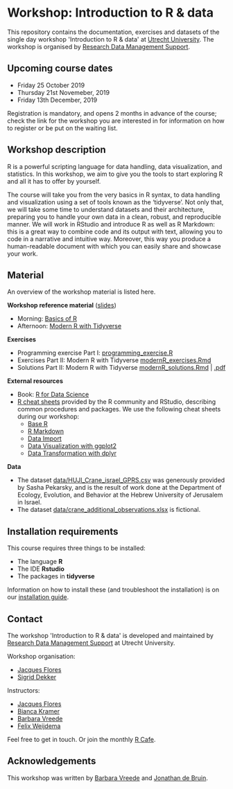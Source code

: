 # Workshop: Introduction to R & data

This repository contains the documentation, exercises and datasets of the
single day workshop 'Introduction to R & data' at [Utrecht
University](https://www.uu.nl). The workshop is organised by [Research Data
Management Support](https://www.uu.nl/en/research/research-data-management).

## Upcoming course dates

- Friday 25 October 2019
- Thursday 21st Novemeber, 2019
- Friday 13th December, 2019

Registration is mandatory, and opens 2 months in advance of the course; check the link for the workshop you are interested in for information on how to register or be put on the waiting list.

## Workshop description

R is a powerful scripting language for data handling, data visualization, and
statistics. In this workshop, we aim to give you the tools to start exploring
R and all it has to offer by yourself.

The course will take you from the very basics in R syntax, to data handling
and visualization using a set of tools known as the ‘tidyverse’. Not only
that, we will take some time to understand datasets and their architecture,
preparing you to handle your own data in a clean, robust, and reproducible
manner. We will work in RStudio and introduce R as well as R Markdown: this is
a great way to combine code and its output with text, allowing you to code in
a narrative and intuitive way. Moreover, this way you produce a human-readable
document with which you can easily share and showcase your work.

## Material

An overview of the workshop material is listed here.

**Workshop reference material** ([slides](slides))
- Morning: [Basics of R](slides/intro_R_and_data_slides_baseR.pdf)
- Afternoon: [Modern R with Tidyverse](slides/intro_R_and_data_slides_tidyverse.pdf)

**Exercises**

- Programming exercise Part I: [programming_exercise.R](programming_exercise.R)
- Exercises Part II: Modern R with Tidyverse [modernR_exercises.Rmd](modernR_exercises.Rmd)
- Solutions Part II: Modern R with Tidyverse [modernR_solutions.Rmd](modernR_solutions.Rmd) | [.pdf](modernR_solutions.pdf)

**External resources**

- Book: [R for Data Science](https://r4ds.had.co.nz/)
- [R cheat sheets](https://www.rstudio.com/resources/cheatsheets/) provided by the R community and RStudio, describing common procedures and packages. We use the following cheat sheets during our workshop:
    - [Base R](http://github.com/rstudio/cheatsheets/raw/master/base-r.pdf)
    - [R Markdown](https://www.rstudio.com/resources/cheatsheets/#rmarkdown)
    - [Data Import](https://www.rstudio.com/resources/cheatsheets/#import)
    - [Data Visualization with ggplot2](https://www.rstudio.com/resources/cheatsheets/#ggplot2)
    - [Data Transformation with dplyr](https://www.rstudio.com/resources/cheatsheets/#dplyr)

**Data**
- The dataset [data/HUJI_Crane_israel_GPRS.csv](data/HUJI_Crane_Israel_GPRS.csv) was generously provided by Sasha Pekarsky, and is the result of work done at the Department of Ecology, Evolution, and Behavior at the Hebrew University of Jerusalem in Israel. 
- The dataset [data/crane_additional_observations.xlsx](data/Crane_additional_observations.xlsx) is fictional.

## Installation requirements
This course requires three things to be installed:
- The language **R**
- The IDE **Rstudio**
- The packages in **tidyverse**

Information on how to install these (and troubleshoot the installation) is on our [installation guide](installation.md).

## Contact 
The workshop 'Introduction to R & data' is developed and maintained by [Research Data Management
Support](https://www.uu.nl/en/research/research-data-management) at Utrecht University.

Workshop organisation:
- [Jacques Flores](mailto:j.p.flores@uu.nl)
- [Sigrid Dekker](mailto:s.a.dekker@uu.nl)

Instructors:
- [Jacques Flores](https://www.uu.nl/medewerkers/jpflores)
- [Bianca Kramer](https://www.uu.nl/medewerkers/bmrkramer)
- [Barbara Vreede](https://www.uu.nl/medewerkers/bmivreede)
- [Felix Weijdema](https://www.uu.nl/medewerkers/fpweijdema)

Feel free to get in touch. Or join the monthly [R Cafe](https://github.com/UtrechtUniversity/R-data-cafe).

## Acknowledgements
This workshop was written by [Barbara Vreede](https://github.com/bvreede) and [Jonathan de Bruin](https://github.com/J535D165).
